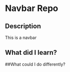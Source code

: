 # Navbar Repo

## Description

This is a navbar

## What did I learn?

##What could I do differently?
